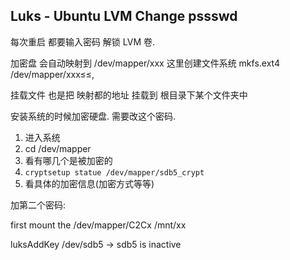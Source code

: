 ## Luks - Ubuntu LVM Change pssswd

每次重启 都要输入密码 解锁 LVM 卷.


加密盘 会自动映射到 /dev/mapper/xxx
这里创建文件系统
mkfs.ext4 /dev/mapper/xxx≤≤,

挂载文件 也是把 映射都的地址 挂载到 根目录下某个文件夹中






安装系统的时候加密硬盘.
需要改这个密码.

1. 进入系统
2. cd /dev/mapper
3. 看有哪几个是被加密的
4. `cryptsetup statue /dev/mapper/sdb5_crypt`
5. 看具体的加密信息(加密方式等等)


加第二个密码:

first mount the /dev/mapper/C2Cx /mnt/xx



luksAddKey /dev/sdb5 →  sdb5 is inactive

